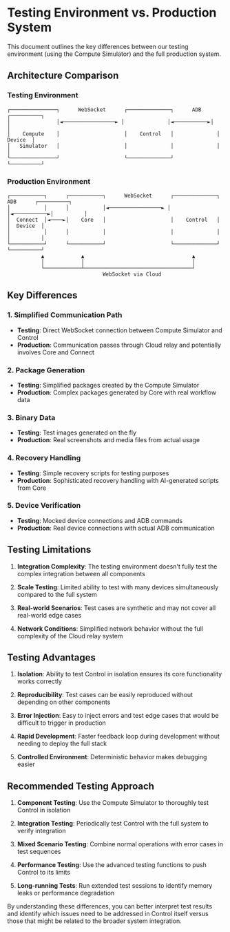 # Testing Environment vs. Production System

This document outlines the key differences between our testing environment (using the Compute Simulator) and the full production system.

## Architecture Comparison

### Testing Environment
```
┌───────────────┐      WebSocket      ┌──────────────┐      ADB      ┌──────────┐
│               │◄─────────────────► │              │◄───────────►│          │
│    Compute    │                     │    Control   │              │  Device  │
│   Simulator   │                     │              │              │          │
└───────────────┘                     └──────────────┘              └──────────┘
```

### Production Environment
```
┌───────────┐      ┌───────────┐      WebSocket      ┌──────────────┐      ADB      ┌──────────┐
│           │      │           │◄─────────────────► │              │◄───────────►│          │
│  Connect  │◄────►│    Core   │                     │    Control   │              │  Device  │
│           │      │           │                     │              │              │          │
└───────────┘      └───────────┘                     └──────────────┘              └──────────┘
           ▲            ▲                                   ▲
           │            │                                   │
           └────────────┴───────────────────────────────────┘
                               WebSocket via Cloud
```

## Key Differences

### 1. Simplified Communication Path
- **Testing**: Direct WebSocket connection between Compute Simulator and Control
- **Production**: Communication passes through Cloud relay and potentially involves Core and Connect

### 2. Package Generation
- **Testing**: Simplified packages created by the Compute Simulator
- **Production**: Complex packages generated by Core with real workflow data

### 3. Binary Data
- **Testing**: Test images generated on the fly
- **Production**: Real screenshots and media files from actual usage

### 4. Recovery Handling
- **Testing**: Simple recovery scripts for testing purposes
- **Production**: Sophisticated recovery handling with AI-generated scripts from Core

### 5. Device Verification
- **Testing**: Mocked device connections and ADB commands
- **Production**: Real device connections with actual ADB communication

## Testing Limitations

1. **Integration Complexity**: The testing environment doesn't fully test the complex integration between all components

2. **Scale Testing**: Limited ability to test with many devices simultaneously compared to the full system

3. **Real-world Scenarios**: Test cases are synthetic and may not cover all real-world edge cases

4. **Network Conditions**: Simplified network behavior without the full complexity of the Cloud relay system

## Testing Advantages

1. **Isolation**: Ability to test Control in isolation ensures its core functionality works correctly

2. **Reproducibility**: Test cases can be easily reproduced without depending on other components

3. **Error Injection**: Easy to inject errors and test edge cases that would be difficult to trigger in production

4. **Rapid Development**: Faster feedback loop during development without needing to deploy the full stack

5. **Controlled Environment**: Deterministic behavior makes debugging easier

## Recommended Testing Approach

1. **Component Testing**: Use the Compute Simulator to thoroughly test Control in isolation

2. **Integration Testing**: Periodically test Control with the full system to verify integration

3. **Mixed Scenario Testing**: Combine normal operations with error cases in test sequences

4. **Performance Testing**: Use the advanced testing functions to push Control to its limits

5. **Long-running Tests**: Run extended test sessions to identify memory leaks or performance degradation

By understanding these differences, you can better interpret test results and identify which issues need to be addressed in Control itself versus those that might be related to the broader system integration.
